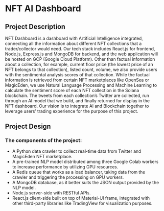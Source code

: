 # NFT AI Dashboard

## Project Description
NFT Dashboard is a dashboard with Artificial Intelligence integrated, connecting all the information about different NFT collections that a trader/collector would need. Our tech stack includes React.js for frontend, Node.js, Express.js and MongoDB for backend, and the web application will be hosted on GCP (Google Cloud Platform). Other than factual information about a collection, for example, current floor price (the lowest price of an NFT belongs to that collection), listed count, volume, we also provide users with the sentimental analysis scores of that collection. While the factual information is retrieved from certain NFT marketplaces like OpenSea or MagicEden, we use Natural Language Processing and Machine Learning to calculate the sentiment score of each NFT collection in the Solana blockchain. The tweets from each collection’s Twitter are collected, run through an AI model that we build, and finally returned for display in the NFT dashboard. Our vision is to integrate AI and Blockchain together to leverage users’ trading experience for the purpose of this project.


## Project Design
### The components of the project:
- A Python data crawler to collect real-time data from Twitter and MagicEden NFT marketplace.
- A pre-trained NLP model distributed among three Google Colab workers to increase performance by utilizing GPU resources.
- A Redis queue that works as a load balancer, taking data from the crawler and triggering the processing on GPU workers.
- A MongoDB database, as it better suits the JSON output provided by the NLP model.
- Node.js server-side with RESTful APIs.
- React.js client-side built on top of Material-UI frame, integrated with other third-party libraries like TradingView for visualization purposes.
